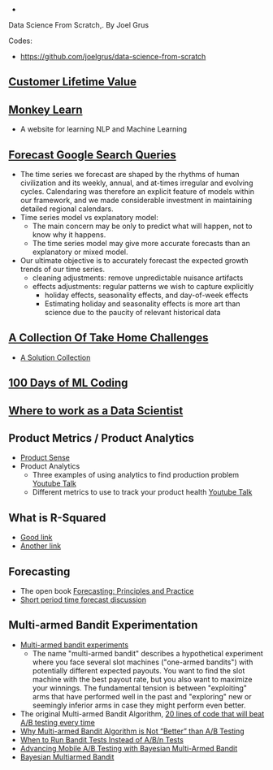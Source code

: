 *
Data Science From Scratch,. By Joel Grus

Codes:
  - https://github.com/joelgrus/data-science-from-scratch

## [Customer Lifetime Value](https://www.datascience.com/blog/intro-to-predictive-modeling-for-customer-lifetime-value)

## [Monkey Learn](https://monkeylearn.com/blog/)

  - A website for learning NLP and Machine Learning

## [Forecast Google Search Queries](http://www.unofficialgoogledatascience.com/2017/04/our-quest-for-robust-time-series.html)

  - The time series we forecast are shaped by the rhythms of human civilization and its weekly, annual, and at-times irregular and evolving cycles. Calendaring was therefore an explicit feature of models within our framework, and we made considerable investment in maintaining detailed regional calendars.
  - Time series model vs explanatory model:
    - The main concern may be only to predict what will happen, not to know why it happens. 
    - The time series model may give more accurate forecasts than an explanatory or mixed model.
  - Our ultimate objective is to accurately forecast the expected growth trends of our time series.
    - cleaning adjustments: remove unpredictable nuisance artifacts
    - effects adjustments: regular patterns we wish to capture explicitly
      - holiday effects, seasonality effects, and day-of-week effects
      - Estimating holiday and seasonality effects is more art than science due to the paucity of relevant historical data

## [A Collection Of Take Home Challenges](https://datamasked.com/)
  - [A Solution Collection](https://github.com/JifuZhao/DS-Take-Home)

## [100 Days of ML Coding](https://github.com/Avik-Jain/100-Days-Of-ML-Code)

## [Where to work as a Data Scientist](https://multithreaded.stitchfix.com/blog/2015/03/31/advice-for-data-scientists/)

## Product Metrics / Product Analytics
  - [Product Sense](https://medium.com/stellarpeers)
  - Product Analytics
    - Three examples of using analytics to find production problem [Youtube Talk](https://www.youtube.com/watch?v=Ktuf1UFouTU)
    - Different metrics to use to track your product health [Youtube Talk](https://www.youtube.com/watch?v=ItzDYtpA9TE)

## What is R-Squared

  - [Good link](http://www.fairlynerdy.com/what-is-r-squared/)
  - [Another link](https://people.duke.edu/~rnau/rsquared.htm)

## Forecasting

  - The open book [Forecasting: Principles and Practice](https://otexts.com/fpp2/)
  - [Short period time forecast discussion](https://stats.stackexchange.com/questions/135061/best-method-for-short-time-series)

## Multi-armed Bandit Experimentation

  - [Multi-armed bandit experiments](https://support.google.com/analytics/answer/2844870?hl=en)
    - The name "multi-armed bandit" describes a hypothetical experiment where you face several slot machines ("one-armed bandits") with potentially different expected payouts. You want to find the slot machine with the best payout rate, but you also want to maximize your winnings. The fundamental tension is between "exploiting" arms that have performed well in the past and "exploring" new or seemingly inferior arms in case they might perform even better.
  - The original Multi-armed Bandit Algorithm, [20 lines of code that will beat A/B testing every time](http://stevehanov.ca/blog/index.php?id=132)
  - [Why Multi-armed Bandit Algorithm is Not “Better” than A/B Testing](https://vwo.com/blog/multi-armed-bandit-algorithm/)
  - [When to Run Bandit Tests Instead of A/B/n Tests](https://conversionxl.com/blog/bandit-tests/)
  - [Advancing Mobile A/B Testing with Bayesian Multi-Armed Bandit](https://splitmetrics.com/blog/multi-armed-bandit-in-a-b-testing/)
  - [Bayesian Multiarmed Bandit](https://dataorigami.net/blogs/napkin-folding/79031811-multi-armed-bandits)
